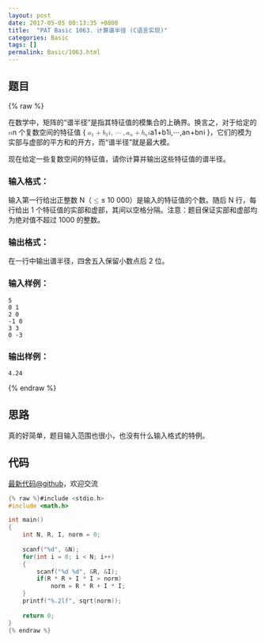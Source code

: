 ```yaml
---
layout: post
date: 2017-05-05 00:13:35 +0800
title:  "PAT Basic 1063. 计算谱半径 (C语言实现)"
categories: Basic
tags: []
permalink: Basic/1063.html
---
```


## 题目

{% raw %}<div class="ques-view"><p>在数学中，矩阵的“谱半径”是指其特征值的模集合的上确界。换言之，对于给定的 <span class="katex"><span class="katex-mathml"><math><mrow><mi>n</mi></mrow>n</math></span><span aria-hidden="true" class="katex-html"><span class="strut" style="height:0.43056em;"></span><span class="strut bottom" style="height:0.43056em;vertical-align:0em;"></span><span class="base textstyle uncramped"><span class="mord mathit">n</span></span></span></span> 个复数空间的特征值 { <span class="katex"><span class="katex-mathml"><math><mrow><msub><mi>a</mi><mn>1</mn></msub><mo>+</mo><msub><mi>b</mi><mn>1</mn></msub><mi>i</mi><mo separator="true">,</mo><mo>⋯</mo><mo separator="true">,</mo><msub><mi>a</mi><mi>n</mi></msub><mo>+</mo><msub><mi>b</mi><mi>n</mi></msub><mi>i</mi></mrow>a_1+b_1i, \cdots , a_n+b_ni</math></span><span aria-hidden="true" class="katex-html"><span class="strut" style="height:0.69444em;"></span><span class="strut bottom" style="height:0.8888799999999999em;vertical-align:-0.19444em;"></span><span class="base textstyle uncramped"><span class="mord"><span class="mord mathit">a</span><span class="msupsub"><span class="vlist"><span style="top:0.15em;margin-right:0.05em;margin-left:0em;"><span class="fontsize-ensurer reset-size5 size5"><span style="font-size:0em;">​</span></span><span class="reset-textstyle scriptstyle cramped mtight"><span class="mord mathrm mtight">1</span></span></span><span class="baseline-fix"><span class="fontsize-ensurer reset-size5 size5"><span style="font-size:0em;">​</span></span>​</span></span></span></span><span class="mbin">+</span><span class="mord"><span class="mord mathit">b</span><span class="msupsub"><span class="vlist"><span style="top:0.15em;margin-right:0.05em;margin-left:0em;"><span class="fontsize-ensurer reset-size5 size5"><span style="font-size:0em;">​</span></span><span class="reset-textstyle scriptstyle cramped mtight"><span class="mord mathrm mtight">1</span></span></span><span class="baseline-fix"><span class="fontsize-ensurer reset-size5 size5"><span style="font-size:0em;">​</span></span>​</span></span></span></span><span class="mord mathit">i</span><span class="mpunct">,</span><span class="minner">⋯</span><span class="mpunct">,</span><span class="mord"><span class="mord mathit">a</span><span class="msupsub"><span class="vlist"><span style="top:0.15em;margin-right:0.05em;margin-left:0em;"><span class="fontsize-ensurer reset-size5 size5"><span style="font-size:0em;">​</span></span><span class="reset-textstyle scriptstyle cramped mtight"><span class="mord mathit mtight">n</span></span></span><span class="baseline-fix"><span class="fontsize-ensurer reset-size5 size5"><span style="font-size:0em;">​</span></span>​</span></span></span></span><span class="mbin">+</span><span class="mord"><span class="mord mathit">b</span><span class="msupsub"><span class="vlist"><span style="top:0.15em;margin-right:0.05em;margin-left:0em;"><span class="fontsize-ensurer reset-size5 size5"><span style="font-size:0em;">​</span></span><span class="reset-textstyle scriptstyle cramped mtight"><span class="mord mathit mtight">n</span></span></span><span class="baseline-fix"><span class="fontsize-ensurer reset-size5 size5"><span style="font-size:0em;">​</span></span>​</span></span></span></span><span class="mord mathit">i</span></span></span></span> }，它们的模为实部与虚部的平方和的开方，而“谱半径”就是最大模。</p>
<p>现在给定一些复数空间的特征值，请你计算并输出这些特征值的谱半径。</p>
<h3 id="-">输入格式：</h3>
<p>输入第一行给出正整数 N（<span class="katex"><span class="katex-mathml"><math><mrow><mo>≤</mo></mrow>\le</math></span><span aria-hidden="true" class="katex-html"><span class="strut" style="height:0.63597em;"></span><span class="strut bottom" style="height:0.7719400000000001em;vertical-align:-0.13597em;"></span><span class="base textstyle uncramped"><span class="mrel">≤</span></span></span></span> 10 000）是输入的特征值的个数。随后 N 行，每行给出 1 个特征值的实部和虚部，其间以空格分隔。注意：题目保证实部和虚部均为绝对值不超过 1000 的整数。</p>
<h3 id="-">输出格式：</h3>
<p>在一行中输出谱半径，四舍五入保留小数点后 2 位。</p>
<h3 id="-">输入样例：</h3>
<pre><code class="lang-in">5
0 1
2 0
-1 0
3 3
0 -3
</code></pre>
<h3 id="-">输出样例：</h3>
<pre><code class="lang-out">4.24
</code></pre>
</div>{% endraw %}

## 思路

真的好简单，题目输入范围也很小，也没有什么输入格式的特例。

## 代码

[最新代码@github](https://github.com/OliverLew/PAT/blob/master/PATBasic/1063.c)，欢迎交流
```c
{% raw %}#include <stdio.h>
#include <math.h>

int main()
{
    int N, R, I, norm = 0;
    
    scanf("%d", &N);
    for(int i = 0; i < N; i++)
    {
        scanf("%d %d", &R, &I);
        if(R * R + I * I > norm)
            norm = R * R + I * I;
    }
    printf("%.2lf", sqrt(norm));
    
    return 0;
}
{% endraw %}
```